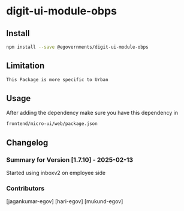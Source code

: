 # digit-ui-module-obps

## Install

```bash
npm install --save @egovernments/digit-ui-module-obps
```

## Limitation

```bash
This Package is more specific to Urban
```

## Usage

After adding the dependency make sure you have this dependency in

```bash
frontend/micro-ui/web/package.json
```

## Changelog

### Summary for Version [1.7.10] - 2025-02-13

Started using inboxv2 on employee side

### Contributors

[jagankumar-egov] [hari-egov] [mukund-egov]

